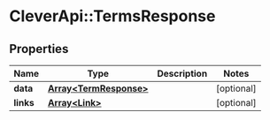 # CleverApi::TermsResponse

## Properties
Name | Type | Description | Notes
------------ | ------------- | ------------- | -------------
**data** | [**Array&lt;TermResponse&gt;**](TermResponse.md) |  | [optional] 
**links** | [**Array&lt;Link&gt;**](Link.md) |  | [optional] 

